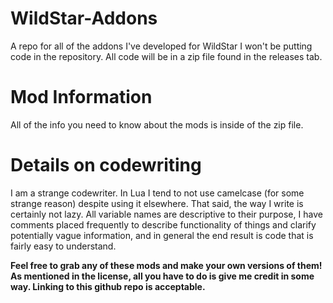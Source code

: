 # WildStar-Addons
A repo for all of the addons I've developed for WildStar
I won't be putting code in the repository. All code will be in a zip file found in the releases tab.

# Mod Information
All of the info you need to know about the mods is inside of the zip file.

# Details on codewriting
I am a strange codewriter. In Lua I tend to not use camelcase (for some strange reason) despite using it elsewhere. That said, the way I write is certainly not lazy. All variable names are descriptive to their purpose, I have comments placed frequently to describe functionality of things and clarify potentially vague information, and in general the end result is code that is fairly easy to understand.

**Feel free to grab any of these mods and make your own versions of them! As mentioned in the license, all you have to do is give me credit in some way. Linking to this github repo is acceptable.**
